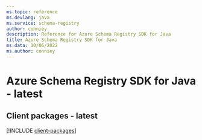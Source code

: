 ```yaml
---
ms.topic: reference
ms.devlang: java
ms.service: schema-registry
author: conniey
description: Reference for Azure Schema Registry SDK for Java
title: Azure Schema Registry SDK for Java
ms.data: 10/06/2022
ms.author: conniey
---
```

# Azure Schema Registry SDK for Java - latest

## Client packages - latest
[!INCLUDE [client-packages](schema-registry-client-index.md)]